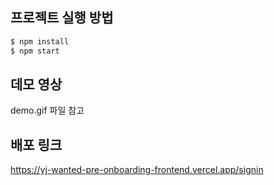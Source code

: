 ## 프로젝트 실행 방법

```bash
$ npm install
$ npm start
```

## 데모 영상
demo.gif 파일 참고

## 배포 링크
https://yj-wanted-pre-onboarding-frontend.vercel.app/signin
